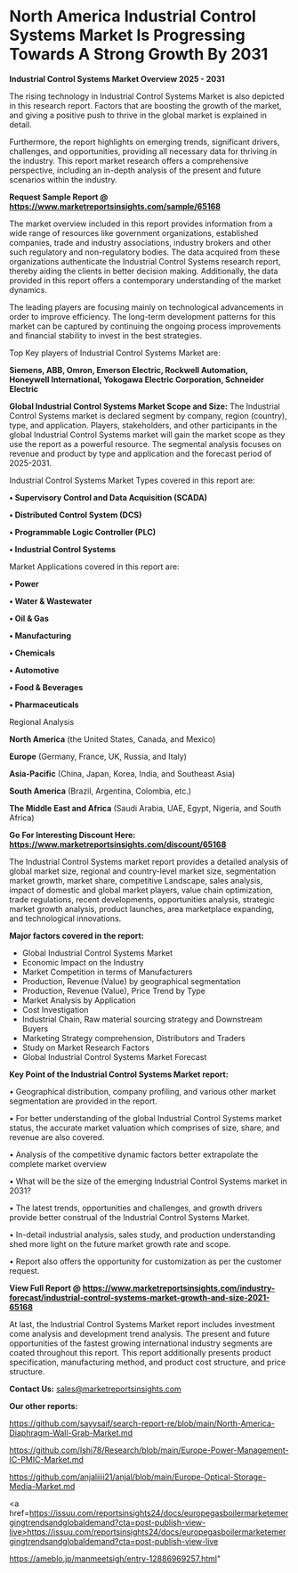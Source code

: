 # North America Industrial Control Systems Market Is Progressing Towards A Strong Growth By 2031

<Strong> Industrial Control Systems Market Overview 2025 - 2031</strong>

The rising technology in Industrial Control Systems Market is also depicted in this research report. Factors that are boosting the growth of the market, and giving a positive push to thrive in the global market is explained in detail.

Furthermore, the report highlights on emerging trends, significant drivers, challenges, and opportunities, providing all necessary data for thriving in the industry. This report market research offers a comprehensive perspective, including an in-depth analysis of the present and future scenarios within the industry.

<strong>Request Sample Report @ <a href=https://www.marketreportsinsights.com/sample/65168>https://www.marketreportsinsights.com/sample/65168</a></strong>

The market overview included in this report provides information from a wide range of resources like government organizations, established companies, trade and industry associations, industry brokers and other such regulatory and non-regulatory bodies. The data acquired from these organizations authenticate the Industrial Control Systems research report, thereby aiding the clients in better decision making. Additionally, the data provided in this report offers a contemporary understanding of the market dynamics.

The leading players are focusing mainly on technological advancements in order to improve efficiency. The long-term development patterns for this market can be captured by continuing the ongoing process improvements and financial stability to invest in the best strategies.

Top Key players of Industrial Control Systems Market are:

<strong>Siemens, ABB, Omron, Emerson Electric, Rockwell Automation, Honeywell International, Yokogawa Electric Corporation, Schneider Electric</strong>

<strong><b>Global Industrial Control Systems Market Scope and Size:</b></strong>
The Industrial Control Systems market is declared segment by company, region (country), type, and application. Players, stakeholders, and other participants in the global Industrial Control Systems market will gain the market scope as they use the report as a powerful resource. The segmental analysis focuses on revenue and product by type and application and the forecast period of 2025-2031.

Industrial Control Systems Market Types covered in this report are:

<strong>• Supervisory Control and Data Acquisition (SCADA)

• Distributed Control System (DCS)

• Programmable Logic Controller (PLC)

• Industrial Control Systems</strong>

Market Applications covered in this report are:

<strong>• Power

• Water & Wastewater

• Oil & Gas

• Manufacturing

• Chemicals

• Automotive

• Food & Beverages

• Pharmaceuticals</strong> 

Regional Analysis

<strong>North America</strong> (the United States, Canada, and Mexico)

<strong>Europe</strong> (Germany, France, UK, Russia, and Italy)

<strong>Asia-Pacific</strong> (China, Japan, Korea, India, and Southeast Asia)

<strong>South America</strong> (Brazil, Argentina, Colombia, etc.)

<strong>The Middle East and Africa</strong> (Saudi Arabia, UAE, Egypt, Nigeria, and South Africa)

<strong>Go For Interesting Discount Here: <a href=https://www.marketreportsinsights.com/discount/65168>https://www.marketreportsinsights.com/discount/65168</a></strong>

The Industrial Control Systems market report provides a detailed analysis of global market size, regional and country-level market size, segmentation market growth, market share, competitive Landscape, sales analysis, impact of domestic and global market players, value chain optimization, trade regulations, recent developments, opportunities analysis, strategic market growth analysis, product launches, area marketplace expanding, and technological innovations.

<strong><b>Major factors covered in the report:</b></strong>
<ul>
  <li>Global Industrial Control Systems Market </li>
  <li>Economic Impact on the Industry</li>
  <li>Market Competition in terms of Manufacturers</li>
  <li>Production, Revenue (Value) by geographical segmentation</li>
  <li>Production, Revenue (Value), Price Trend by Type</li>
  <li>Market Analysis by Application</li>
  <li>Cost Investigation</li>
  <li>Industrial Chain, Raw material sourcing strategy and Downstream Buyers</li>
  <li>Marketing Strategy comprehension, Distributors and Traders</li>
  <li>Study on Market Research Factors</li>
  <li>Global Industrial Control Systems Market Forecast</li>
</ul>

<strong><b>Key Point of the Industrial Control Systems Market report:</b></strong>

• Geographical distribution, company profiling, and various other market segmentation are provided in the report.

• For better understanding of the global Industrial Control Systems market status, the accurate market valuation which comprises of size, share, and revenue are also covered.

• Analysis of the competitive dynamic factors better extrapolate the complete market overview

• What will be the size of the emerging Industrial Control Systems market in 2031?

• The latest trends, opportunities and challenges, and growth drivers provide better construal of the Industrial Control Systems Market.

• In-detail industrial analysis, sales study, and production understanding shed more light on the future market growth rate and scope.

• Report also offers the opportunity for customization as per the customer request.

<strong><b>View Full Report @ <a href=https://www.marketreportsinsights.com/industry-forecast/industrial-control-systems-market-growth-and-size-2021-65168>https://www.marketreportsinsights.com/industry-forecast/industrial-control-systems-market-growth-and-size-2021-65168</a></b></strong>


At last, the Industrial Control Systems Market report includes investment come analysis and development trend analysis. The present and future opportunities of the fastest growing international industry segments are coated throughout this report. This report additionally presents product specification, manufacturing method, and product cost structure, and price structure.

<strong>Contact Us:</strong>
sales@marketreportsinsights.com

<strong>Our other reports:</strong>

<a href=https://github.com/sayysaif/search-report-re/blob/main/North-America-Diaphragm-Wall-Grab-Market.md>https://github.com/sayysaif/search-report-re/blob/main/North-America-Diaphragm-Wall-Grab-Market.md</a>

<a href=https://github.com/Ishi78/Research/blob/main/Europe-Power-Management-IC-PMIC-Market.md>https://github.com/Ishi78/Research/blob/main/Europe-Power-Management-IC-PMIC-Market.md</a>

<a href=https://github.com/anjaliiii21/anjal/blob/main/Europe-Optical-Storage-Media-Market.md>https://github.com/anjaliiii21/anjal/blob/main/Europe-Optical-Storage-Media-Market.md</a>

<a href=https://issuu.com/reportsinsights24/docs/europegasboilermarketemergingtrendsandglobaldemand?cta=post-publish-view-live>https://issuu.com/reportsinsights24/docs/europegasboilermarketemergingtrendsandglobaldemand?cta=post-publish-view-live</a>

<a href=https://ameblo.jp/manmeetsigh/entry-12886969257.html>https://ameblo.jp/manmeetsigh/entry-12886969257.html</a>"
